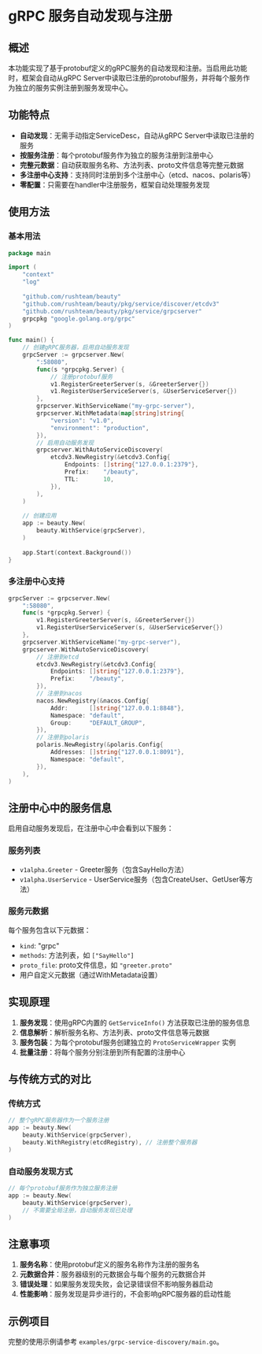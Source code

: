 # gRPC 服务自动发现与注册

## 概述

本功能实现了基于protobuf定义的gRPC服务的自动发现和注册。当启用此功能时，框架会自动从gRPC Server中读取已注册的protobuf服务，并将每个服务作为独立的服务实例注册到服务发现中心。

## 功能特点

- **自动发现**：无需手动指定ServiceDesc，自动从gRPC Server中读取已注册的服务
- **按服务注册**：每个protobuf服务作为独立的服务注册到注册中心
- **完整元数据**：自动获取服务名称、方法列表、proto文件信息等完整元数据
- **多注册中心支持**：支持同时注册到多个注册中心（etcd、nacos、polaris等）
- **零配置**：只需要在handler中注册服务，框架自动处理服务发现

## 使用方法

### 基本用法

```go
package main

import (
    "context"
    "log"
    
    "github.com/rushteam/beauty"
    "github.com/rushteam/beauty/pkg/service/discover/etcdv3"
    "github.com/rushteam/beauty/pkg/service/grpcserver"
    grpcpkg "google.golang.org/grpc"
)

func main() {
    // 创建gRPC服务器，启用自动服务发现
    grpcServer := grpcserver.New(
        ":58080",
        func(s *grpcpkg.Server) {
            // 注册protobuf服务
            v1.RegisterGreeterServer(s, &GreeterServer{})
            v1.RegisterUserServiceServer(s, &UserServiceServer{})
        },
        grpcserver.WithServiceName("my-grpc-server"),
        grpcserver.WithMetadata(map[string]string{
            "version": "v1.0",
            "environment": "production",
        }),
        // 启用自动服务发现
        grpcserver.WithAutoServiceDiscovery(
            etcdv3.NewRegistry(&etcdv3.Config{
                Endpoints: []string{"127.0.0.1:2379"},
                Prefix:    "/beauty",
                TTL:       10,
            }),
        ),
    )
    
    // 创建应用
    app := beauty.New(
        beauty.WithService(grpcServer),
    )
    
    app.Start(context.Background())
}
```

### 多注册中心支持

```go
grpcServer := grpcserver.New(
    ":58080",
    func(s *grpcpkg.Server) {
        v1.RegisterGreeterServer(s, &GreeterServer{})
        v1.RegisterUserServiceServer(s, &UserServiceServer{})
    },
    grpcserver.WithServiceName("my-grpc-server"),
    grpcserver.WithAutoServiceDiscovery(
        // 注册到etcd
        etcdv3.NewRegistry(&etcdv3.Config{
            Endpoints: []string{"127.0.0.1:2379"},
            Prefix:    "/beauty",
        }),
        // 注册到nacos
        nacos.NewRegistry(&nacos.Config{
            Addr:      []string{"127.0.0.1:8848"},
            Namespace: "default",
            Group:     "DEFAULT_GROUP",
        }),
        // 注册到polaris
        polaris.NewRegistry(&polaris.Config{
            Addresses: []string{"127.0.0.1:8091"},
            Namespace: "default",
        }),
    ),
)
```

## 注册中心中的服务信息

启用自动服务发现后，在注册中心中会看到以下服务：

### 服务列表
- `v1alpha.Greeter` - Greeter服务（包含SayHello方法）
- `v1alpha.UserService` - UserService服务（包含CreateUser、GetUser等方法）

### 服务元数据
每个服务包含以下元数据：
- `kind`: "grpc"
- `methods`: 方法列表，如 `["SayHello"]`
- `proto_file`: proto文件信息，如 `"greeter.proto"`
- 用户自定义元数据（通过WithMetadata设置）

## 实现原理

1. **服务发现**：使用gRPC内置的 `GetServiceInfo()` 方法获取已注册的服务信息
2. **信息解析**：解析服务名称、方法列表、proto文件信息等元数据
3. **服务包装**：为每个protobuf服务创建独立的 `ProtoServiceWrapper` 实例
4. **批量注册**：将每个服务分别注册到所有配置的注册中心

## 与传统方式的对比

### 传统方式
```go
// 整个gRPC服务器作为一个服务注册
app := beauty.New(
    beauty.WithService(grpcServer),
    beauty.WithRegistry(etcdRegistry), // 注册整个服务器
)
```

### 自动服务发现方式
```go
// 每个protobuf服务作为独立服务注册
app := beauty.New(
    beauty.WithService(grpcServer),
    // 不需要全局注册，自动服务发现已处理
)
```

## 注意事项

1. **服务名称**：使用protobuf定义的服务名称作为注册的服务名
2. **元数据合并**：服务器级别的元数据会与每个服务的元数据合并
3. **错误处理**：如果服务发现失败，会记录错误但不影响服务器启动
4. **性能影响**：服务发现是异步进行的，不会影响gRPC服务器的启动性能

## 示例项目

完整的使用示例请参考 `examples/grpc-service-discovery/main.go`。
